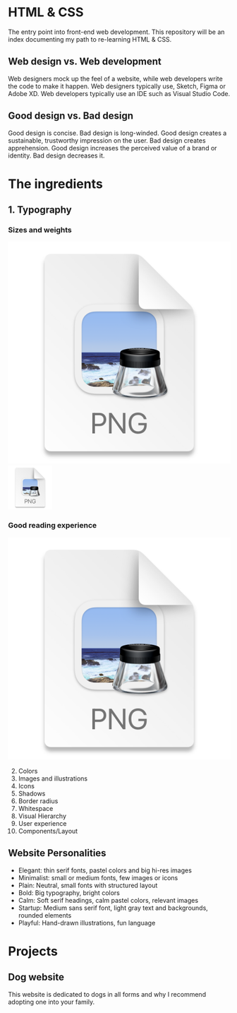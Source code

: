 # HTML & CSS
The entry point into front-end web development.
This repository will be an index documenting my path to re-learning HTML & CSS.

## Web design vs. Web development
Web designers mock up the feel of a website, while web developers write the code to make it happen.
Web designers typically use, Sketch, Figma or Adobe XD.
Web developers typically use an IDE such as Visual Studio Code.

## Good design vs. Bad design
Good design is concise. Bad design is long-winded.
Good design creates a sustainable, trustworthy impression on the user. Bad design creates apprehension.
Good design increases the perceived value of a brand or identity. Bad design decreases it. 

# The ingredients

## 1. Typography
### Sizes and weights

![Bing](2022-04-27-22-52-01.png)
<img src="2022-04-27-22-52-01.png" alt="drawing" width="100"/>

### Good reading experience
![Bong](2022-04-27-22-51-26.png)


2. Colors
3. Images and illustrations
4. Icons
5. Shadows
6. Border radius
7. Whitespace
8. Visual Hierarchy
9. User experience
10. Components/Layout

## Website Personalities
- Elegant: thin serif fonts, pastel colors and big hi-res images
- Minimalist: small or medium fonts, few images or icons
- Plain: Neutral, small fonts with structured layout
- Bold: Big typography, bright colors
- Calm: Soft serif headings, calm pastel colors, relevant images
- Startup: Medium sans serif font, light gray text and backgrounds, rounded elements  
- Playful: Hand-drawn illustrations, fun language

# Projects

##  Dog website
This website is dedicated to dogs in all forms and why I recommend adopting one into your family.